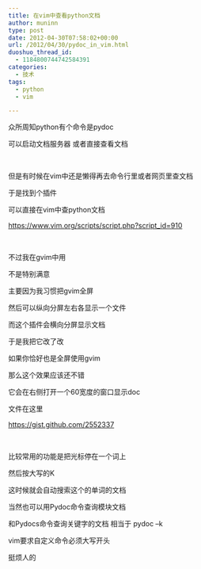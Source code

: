 ```yaml
---
title: 在vim中查看python文档
author: muninn
type: post
date: 2012-04-30T07:58:02+00:00
url: /2012/04/30/pydoc_in_vim.html
duoshuo_thread_id:
  - 1184800744742584391
categories:
  - 技术
tags:
  - python
  - vim

---
```

众所周知python有个命令是pydoc

可以启动文档服务器 或者直接查看文档

&#160;

但是有时候在vim中还是懒得再去命令行里或者网页里查文档

于是找到个插件

可以直接在vim中查python文档

<https://www.vim.org/scripts/script.php?script_id=910>

&#160;

不过我在gvim中用

不是特别满意

主要因为我习惯把gvim全屏

然后可以纵向分屏左右各显示一个文件

而这个插件会横向分屏显示文档

于是我把它改了改

如果你恰好也是全屏使用gvim

那么这个效果应该还不错

它会在右侧打开一个60宽度的窗口显示doc

文件在这里

<https://gist.github.com/2552337>

&#160;

比较常用的功能是把光标停在一个词上

然后按大写的K

这时候就会自动搜索这个的单词的文档

当然也可以用Pydoc命令查询模块文档

和Pydocs命令查询关键字的文档 相当于 pydoc –k

vim要求自定义命令必须大写开头

挺烦人的